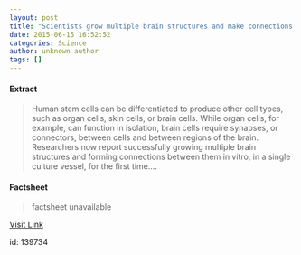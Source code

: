 ```yaml
---
layout: post
title: "Scientists grow multiple brain structures and make connections between them"
date: 2015-06-15 16:52:52
categories: Science
author: unknown author
tags: []
---
```



#### Extract
>Human stem cells can be differentiated to produce other cell types, such as organ cells, skin cells, or brain cells. While organ cells, for example, can function in isolation, brain cells require synapses, or connectors, between cells and between regions of the brain. Researchers now report successfully growing multiple brain structures and forming connections between them in vitro, in a single culture vessel, for the first time....

#### Factsheet
>factsheet unavailable

[Visit Link](http://www.sciencedaily.com/releases/2015/06/150615125252.htm)

id:  139734


